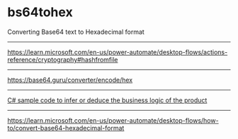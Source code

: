 # bs64tohex

Converting Base64 text to Hexadecimal format

---
https://learn.microsoft.com/en-us/power-automate/desktop-flows/actions-reference/cryptography#hashfromfile

---
https://base64.guru/converter/encode/hex

---
[C# sample code to infer or deduce the business logic of the product](https://dotnetfiddle.net/yIFxfK)

---
https://learn.microsoft.com/en-us/power-automate/desktop-flows/how-to/convert-base64-hexadecimal-format

